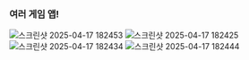### 여러 게임 앱!

![스크린샷 2025-04-17 182453](https://github.com/user-attachments/assets/a4996649-5248-4d27-a482-fbce9644ef21)
![스크린샷 2025-04-17 182425](https://github.com/user-attachments/assets/3b678c12-2615-4e3f-902d-28e6927b2ef9)
![스크린샷 2025-04-17 182434](https://github.com/user-attachments/assets/63c1f707-2b82-4afd-81d0-47f625cfa251)
![스크린샷 2025-04-17 182444](https://github.com/user-attachments/assets/1e317116-bddf-42cb-85c0-b9fdef2451a7)
